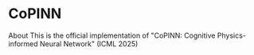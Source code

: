 # CoPINN
About This is the official implementation of "CoPINN: Cognitive Physics-informed Neural Network" (ICML 2025)
